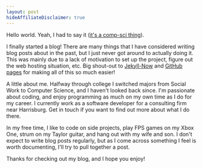 ```yaml
---
layout: post
hideAffiliateDisclaimer: true
---
```


Hello world. Yeah, I had to say it ([it's a comp-sci thing](https://en.wikipedia.org/wiki/%22Hello,_World!%22_program)). 

I finally started a blog! There are many things that I have considered writing blog posts about in the past, 
but I just never got around to actually doing it. This was mainly due to a lack of motivation to set up the project, figure out the web hosting situation, etc. Big shout-out to [Jekyll-Now](https://github.com/barryclark/jekyll-now) and [GitHub pages](https://pages.github.com/) for making all of this so much easier!

A little about me. Halfway through college I switched majors from Social Work to Computer Science, and I haven't looked back since. I'm passionate about coding, and enjoy programming as much on my own time as I do for my career. I currently work as a software developer for a consulting firm near Harrisburg. Get in touch if you want to find out more about what I do there.

In my free time, I like to code on side projects, play FPS games on my Xbox One, strum on my Taylor guitar, and hang out with my wife and son. I don't expect to write blog posts regularly, but as I come across something I feel is worth documenting, I'll try to pull together a post. 

Thanks for checking out my blog, and I hope you enjoy!

